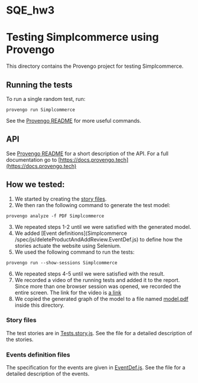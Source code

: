 # SQE_hw3

# Testing Simplcommerce using Provengo
This directory contains the Provengo project for testing Simplcommerce.

## Running the tests
To run a single random test, run:
```shell 
provengo run Simplcommerce
```

See the [Provengo README](Simplcommerce/README.md) for more useful commands.

## API
See [Provengo README](Simplcommerce/README.md) for a short description of the API.
For a full documentation go to [https://docs.provengo.tech](https://docs.provengo.tech)

## How we tested:
1. We started by creating the [story files](Simplcommerce/spec/js/deleteProductAndAddReview.story.js).
2. We then ran the following command to generate the test model:
```shell
provengo analyze -f PDF Simplcommerce  
```
3. We repeated steps 1-2 until we were satisfied with the generated model.
4. We added [Event definitions](Simplcommerce /spec/js/deleteProductAndAddReview.EventDef.js) to define how the stories actuate the website using Selenium.
5. We used the following command to run the tests:
```shell
provengo run --show-sessions Simplcommerce
```
6. We repeated steps 4-5 until we were satisfied with the result.
7. We recorded a video of the running tests and added it to the report. Since more than one browser session was opened, we recorded the entire screen. The link for the video is [a link](https://github.com/rotemchn/SQE_hw3/blob/main/Provengo/Provengo%20video.mp4)
8. We copied the generated graph of the model to a file named [model.pdf](model.pdf) inside this directory.

### Story files
The test stories are in [Tests.story.js](Simplcommerce/spec/js/deleteProductAndAddReview.story.js). See the file for a detailed description of the stories.


### Events definition files
The specification for the events are given in [EventDef.js](Simplcommerce/spec/js/deleteProductAndAddReview.EventDef.js). See the file for a detailed description of the events.

